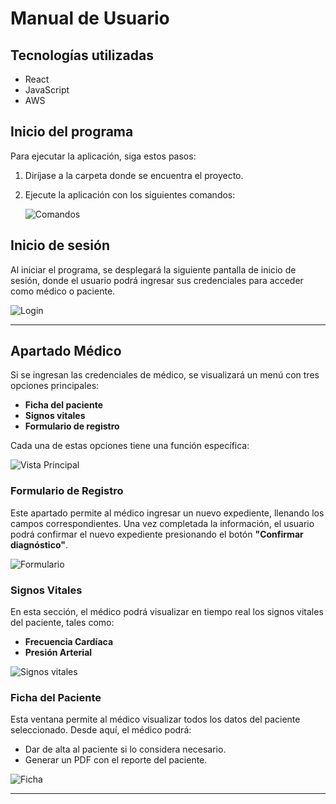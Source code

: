 # Manual de Usuario

## Tecnologías utilizadas

- React
- JavaScript
- AWS

## Inicio del programa

Para ejecutar la aplicación, siga estos pasos:

1. Diríjase a la carpeta donde se encuentra el proyecto.
2. Ejecute la aplicación con los siguientes comandos:

    ![Comandos](https://i.ibb.co/rNnQyVj/Captura-de-pantalla-2025-02-14-145046.png)

## Inicio de sesión

Al iniciar el programa, se desplegará la siguiente pantalla de inicio de sesión, donde el usuario podrá ingresar sus credenciales para acceder como médico o paciente.

![Login](https://i.ibb.co/LD1VjdH5/Captura-de-pantalla-2025-02-14-151659.png)

---

## Apartado Médico

Si se ingresan las credenciales de médico, se visualizará un menú con tres opciones principales:

- **Ficha del paciente**
- **Signos vitales**
- **Formulario de registro**

Cada una de estas opciones tiene una función específica:

![Vista Principal](https://i.ibb.co/93ZxZvWQ/Captura-de-pantalla-2025-02-14-151936.png)

### Formulario de Registro

Este apartado permite al médico ingresar un nuevo expediente, llenando los campos correspondientes. Una vez completada la información, el usuario podrá confirmar el nuevo expediente presionando el botón **"Confirmar diagnóstico"**.

![Formulario](https://i.ibb.co/7J9ZPfT7/Captura-de-pantalla-2025-02-14-152645.png)

### Signos Vitales

En esta sección, el médico podrá visualizar en tiempo real los signos vitales del paciente, tales como:

- **Frecuencia Cardíaca**
- **Presión Arterial**

![Signos vitales](https://i.ibb.co/N6Xkv5xX/Captura-de-pantalla-2025-02-14-153248.png)

### Ficha del Paciente

Esta ventana permite al médico visualizar todos los datos del paciente seleccionado. Desde aquí, el médico podrá:

- Dar de alta al paciente si lo considera necesario.
- Generar un PDF con el reporte del paciente.

![Ficha](https://i.ibb.co/0pMJLFhZ/Captura-de-pantalla-2025-02-14-153650.png)

---


